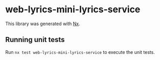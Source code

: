 # web-lyrics-mini-lyrics-service

This library was generated with [Nx](https://nx.dev).

## Running unit tests

Run `nx test web-lyrics-mini-lyrics-service` to execute the unit tests.
